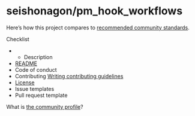 # seishonagon/pm\_hook\_workflows

Here’s how this project compares to [recommended community standards](https://opensource.guide/).

 Checklist

* * Description
* [README](blob/main/seishonagon-pm_hook_workflows-1.md)
* Code of conduct
* Contributing [Writing contributing guidelines](https://docs.github.com/articles/setting-guidelines-for-repository-contributors/)
* [License](blob/main/seishonagon-pm_hook_workflows.md)
*  Issue templates
*  Pull request template

What is [the community profile](https://docs.github.com/articles/viewing-your-community-profile)?

